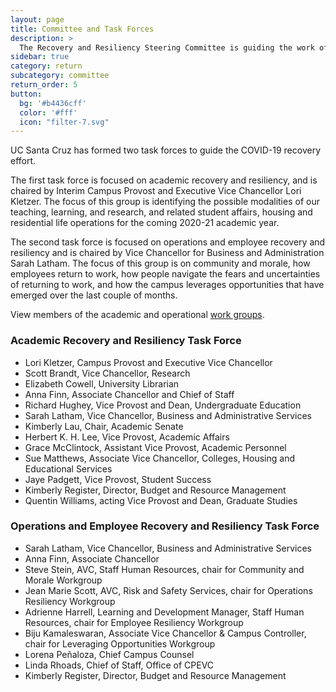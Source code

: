 ```yaml
---
layout: page
title: Committee and Task Forces
description: >
  The Recovery and Resiliency Steering Committee is guiding the work of two task forces.
sidebar: true
category: return
subcategory: committee
return_order: 5
button:
  bg: '#b4436cff'
  color: '#fff'
  icon: "filter-7.svg"
---
```


UC Santa Cruz has formed two task forces to guide the COVID-19 recovery effort. 

The first task force is focused on academic recovery and resiliency, and is chaired by Interim Campus Provost and Executive Vice Chancellor Lori Kletzer. The focus of this group is identifying the possible modalities of our teaching, learning, and research, and related student affairs, housing and residential life operations for the coming 2020-21 academic year.

The second task force is focused on operations and employee recovery and resiliency and is chaired by Vice Chancellor for Business and Administration Sarah Latham. The focus of this group is on community and morale, how employees return to work, how people navigate the fears and uncertainties of returning to work, and how the campus leverages opportunities that have emerged over the last couple of months.

View members of the academic and operational [work groups](/returning-to-campus/committees/subcommittees/).


### Academic Recovery and Resiliency Task Force

* Lori Kletzer, Campus Provost and Executive Vice Chancellor
* Scott Brandt, Vice Chancellor, Research
* Elizabeth Cowell, University Librarian
* Anna Finn, Associate Chancellor and Chief of Staff
* Richard Hughey, Vice Provost and Dean, Undergraduate Education
* Sarah Latham, Vice Chancellor, Business and Administrative Services
* Kimberly Lau, Chair, Academic Senate
* Herbert K. H. Lee, Vice Provost, Academic Affairs
* Grace McClintock, Assistant Vice Provost, Academic Personnel
* Sue Matthews, Associate Vice Chancellor, Colleges, Housing and Educational Services
* Jaye Padgett, Vice Provost, Student Success
* Kimberly Register, Director, Budget and Resource Management
* Quentin Williams, acting Vice Provost and Dean, Graduate Studies

### Operations and Employee Recovery and Resiliency Task Force 

* Sarah Latham, Vice Chancellor, Business and Administrative Services
* Anna Finn, Associate Chancellor
* Steve Stein, AVC, Staff Human Resources, chair for Community and Morale Workgroup
* Jean Marie Scott, AVC, Risk and Safety Services, chair for Operations Resiliency Workgroup
* Adrienne Harrell, Learning and Development Manager, Staff Human Resources, chair for Employee Resiliency Workgroup 
* Biju Kamaleswaran, Associate Vice Chancellor & Campus Controller, chair for Leveraging Opportunities Workgroup
* Lorena Peñaloza, Chief Campus Counsel
* Linda Rhoads, Chief of Staff, Office of CPEVC
* Kimberly Register, Director, Budget and Resource Management
